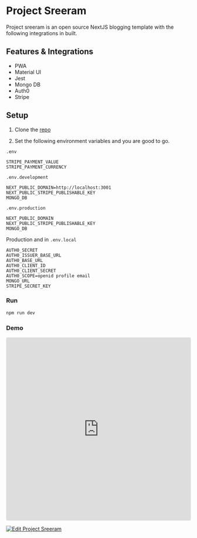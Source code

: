 # Project Sreeram

Project sreeram is an open source NextJS blogging template with the following integrations in built.

## Features & Integrations

- PWA
- Material UI
- Jest
- Mongo DB
- Auth0
- Stripe

## Setup

1. Clone the [repo](https://github.com/sreeramofficial/sreeram)

2. Set the following environment variables and you are good to go.

`.env`

    STRIPE_PAYMENT_VALUE
    STRIPE_PAYMENT_CURRENCY

`.env.development`

    NEXT_PUBLIC_DOMAIN=http://localhost:3001
    NEXT_PUBLIC_STRIPE_PUBLISHABLE_KEY
    MONGO_DB

`.env.production`

    NEXT_PUBLIC_DOMAIN
    NEXT_PUBLIC_STRIPE_PUBLISHABLE_KEY
    MONGO_DB

Production and in `.env.local`

    AUTH0_SECRET
    AUTH0_ISSUER_BASE_URL
    AUTH0_BASE_URL
    AUTH0_CLIENT_ID
    AUTH0_CLIENT_SECRET
    AUTH0_SCOPE=openid profile email
    MONGO_URL
    STRIPE_SECRET_KEY

### Run

```bash
npm run dev
```

### Demo

<iframe src="https://sree.vercel.app" style="width:100%; height:500px; border:0; border-radius: 4px; overflow:hidden;" title="Project Sreeram"></iframe>

[![Edit Project Sreeram](https://codesandbox.io/static/img/play-codesandbox.svg)](https://codesandbox.io/s/cool-sky-l38hk?fontsize=14&hidenavigation=1&theme=dark&view=preview)
